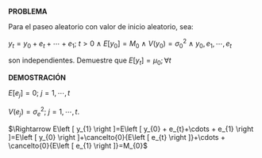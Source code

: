**PROBLEMA**

Para el paseo aleatorio con valor de inicio aleatorio, sea:

$y_{t}=y_{0}+e_{t}+\cdots +e_{1}$; $t>0$ $\wedge$ $E\left [ y_{0} \right ]=M_{0}$ $\wedge$ $V\left ( y_{0} \right )=\sigma_{0}^{2}$ $\wedge$ $y_{0},e_{1},\cdots ,e_{t}$

son independientes.
Demuestre que $E\left [ y_{t} \right ]=\mu_{0}; \forall t$

**DEMOSTRACIÓN**

$E\left [ e_{j} \right ]=0$; $j=1,\cdots ,t$

$V\left ( e_{j} \right )=\sigma_{e}^{2}$; $j=1,\cdots ,t.$

$\Rightarrow E\left [ y_{1} \right ]=E\left [ y_{0} + e_{t}+\cdots + e_{1} \right ]=E\left [ y_{0} \right ]+\cancelto{0}{E\left [ e_{t} \right ]}+\cdots + \cancelto{0}{E\left [ e_{1} \right ]}=M_{0}$
